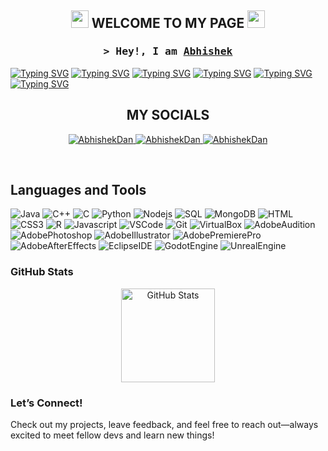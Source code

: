 <h2 align="center">
  <img src="https://media.giphy.com/media/hvRJCLFzcasrR4ia7z/giphy.gif" width="28">
 WELCOME TO MY PAGE
  <img src="https://media.giphy.com/media/hvRJCLFzcasrR4ia7z/giphy.gif" width="28">
</h2>

<h3 align="center">
        <samp>&gt; Hey!, I am
                <b><a target="_blank" href="">Abhishek</a></b>
        </samp>
</h3>

<a href="https://git.io/typing-svg"><img src="https://readme-typing-svg.herokuapp.com?font=Special+Elite&pause=10000&color=0BF700&vCenter=true&width=435&height=25&lines=%F0%9F%8E%93BSc+Major+in+Computer+Science" alt="Typing SVG" /></a>
<a href="https://git.io/typing-svg"><img src="https://readme-typing-svg.herokuapp.com?font=Special+Elite&pause=10000&color=0BF700&vCenter=true&width=435&lines=%F0%9F%92%BBProgrammer" alt="Typing SVG" /></a>
<a href="https://git.io/typing-svg"><img src="https://readme-typing-svg.herokuapp.com?font=Special+Elite&pause=10000&color=0BF700&vCenter=true&width=435&lines=%F0%9F%8E%AEGamer" alt="Typing SVG" /></a>
<a href="https://git.io/typing-svg"><img src="https://readme-typing-svg.herokuapp.com?font=Special+Elite&pause=10000&color=0BF700&vCenter=true&width=435&lines=%F0%9F%8E%A5Digital+Creator" alt="Typing SVG" /></a>
<a href="https://git.io/typing-svg"><img src="https://readme-typing-svg.herokuapp.com?font=Special+Elite&pause=10000&color=0BF700&vCenter=true&width=435&lines=%F0%9F%93%B8Photographer" alt="Typing SVG" /></a>
<a href="https://git.io/typing-svg"><img src="https://readme-typing-svg.herokuapp.com?font=Special+Elite&pause=10000&color=0BF700&vCenter=true&width=435&lines=%F0%9F%8E%B8Musician" alt="Typing SVG" /></a>

## 
<h2 align="center">
 MY SOCIALS
</h2>
<p align="center">
 <a href="https://instagram.com/_eshwar_" target="blank">
  <img src="https://img.shields.io/badge/-Instagram-e74c3c?style=flat&labelColor=e84393&logo=instagram&logoColor=white" alt="AbhishekDan" />
 </a>
 <a href="https://wa.me/18687109089" target="blank">
  <img src="https://img.shields.io/badge/WhatsApp-25D366?style=for-the-badge&logo=whatsapp&logoColor=white" alt="AbhishekDan" />
 </a>
 <a href="https://discordapp.com/users/311693470328684546" target="_blank">
  <img src="https://img.shields.io/badge/-Discord-607aa3?style=flat&labelColor=44658b&logo=Discord&logoColor=white" alt="AbhishekDan" />
 </a>
</p>
<br />

## Languages and Tools

![Java](https://img.shields.io/badge/Java-3C873A?style=for-the-badge&labelColor=black&logo=coffeescript&logoColor=F0DB4F) 
![C++](https://img.shields.io/badge/C++-007acc?style=for-the-badge&labelColor=black&logo=cplusplus&logoColor=007acc) 
![C](https://img.shields.io/badge/C-20232A?style=for-the-badge&logo=c&logoColor=61DAFB) 
![Python](https://img.shields.io/badge/Python-000000?style=for-the-badge&logo=python&logoColor=white) 
![Nodejs](https://img.shields.io/badge/Nodejs-3C873A?style=for-the-badge&labelColor=black&logo=node.js&logoColor=3C873A) 
![SQL](https://img.shields.io/badge/SQL-000000?style=for-the-badge&logo=mysql&logoColor=white) 
![MongoDB](https://img.shields.io/badge/MongoDB-4EA94B?style=for-the-badge&logo=mongodb&logoColor=white) 
![HTML](https://img.shields.io/badge/HTML5-E34F26?style=for-the-badge&logo=html5&logoColor=white) 
![CSS3](https://img.shields.io/badge/CSS3-1572B6?style=for-the-badge&logo=css3&logoColor=white) 
![R](https://img.shields.io/badge/R-CC6699?style=for-the-badge&logo=r&logoColor=white) 
![Javascript](https://img.shields.io/badge/Javascript-F0DB4F?style=for-the-badge&labelColor=black&logo=javascript&logoColor=F0DB4F) 
![VSCode](https://img.shields.io/badge/Visual_Studio-0078d7?style=for-the-badge&logo=visual%20studio&logoColor=white) 
![Git](https://img.shields.io/badge/Git-F05032?style=for-the-badge&logo=git&logoColor=white) 
![VirtualBox](https://img.shields.io/badge/VirtualBox-0170FE?style=for-the-badge&logo=virtualbox&logoColor=white) 
![AdobeAudition](https://img.shields.io/badge/Audition-F0DB4F?style=for-the-badge&labelColor=black&logo=adobeaudition&logoColor=F0DB4F) 
![AdobePhotoshop](https://img.shields.io/badge/Photoshop-007acc?style=for-the-badge&labelColor=black&logo=adobephotoshop&logoColor=007acc) 
![AdobeIllustrator](https://img.shields.io/badge/Illustrator-61DBFB?style=for-the-badge&labelColor=black&logo=adobeillustrator&logoColor=61DBFB) 
![AdobePremierePro](https://img.shields.io/badge/PremierPro-20232A?style=for-the-badge&logo=adobepremierepro&logoColor=61DAFB) 
![AdobeAfterEffects](https://img.shields.io/badge/AfterEffects-000000?style=for-the-badge&logo=adobeaftereffects&logoColor=white) 
![EclipseIDE](https://img.shields.io/badge/EclipseIDE-3C873A?style=for-the-badge&labelColor=black&logo=eclipseide&logoColor=3C873A) 
![GodotEngine](https://img.shields.io/badge/Godot-000000?style=for-the-badge&logo=godotengine&logoColor=white) 
![UnrealEngine](https://img.shields.io/badge/Unreal-4EA94B?style=for-the-badge&logo=unrealengine&logoColor=white)



### GitHub Stats  
<p align="center">
  <img src="https://github-readme-stats.vercel.app/api?username=AbhishekAEDan&show_icons=true&theme=radical" alt="GitHub Stats" height="150"/>
</p>

### Let’s Connect!  
Check out my projects, leave feedback, and feel free to reach out—always excited to meet fellow devs and learn new things!
